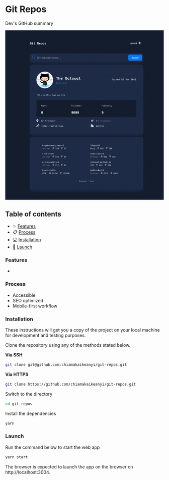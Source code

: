 # Git Repos

Dev's GitHub summary

![Design preview](./src/screenshot.png)

## Table of contents

-   ✨ [Features](#features)
-   📋 [Process](#process)
-   💻 [Installation](#installation)
-   🚀 [Launch](#launch)

### Features

-

### Process

-   Accessible
-   SEO optimized
-   Mobile-first workflow

### Installation

These instructions will get you a copy of the project on your local machine for development and testing purposes.

Clone the repository using any of the methods stated below.

**Via SSH**

```sh
git clone git@github.com:chiamakaikeanyi/git-repos.git
```

**Via HTTPS**

```sh
git clone https://github.com/chiamakaikeanyi/git-repos.git
```

Switch to the directory

```sh
cd git-repos
```

Install the dependencies

```sh
yarn
```

### Launch

Run the command below to start the web app

```sh
yarn start
```

The browser is expected to launch the app on the browser on http://localhost:3004.
